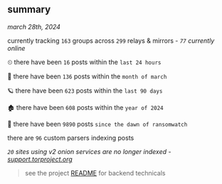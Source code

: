 
## summary
_march 28th, 2024_

currently tracking `163` groups across `299` relays & mirrors - _`77` currently online_

⏲ there have been `16` posts within the `last 24 hours`

🦈 there have been `136` posts within the `month of march`

🪐 there have been `623` posts within the `last 90 days`

🏚 there have been `608` posts within the `year of 2024`

🦕 there have been `9890` posts `since the dawn of ransomwatch`

there are `96` custom parsers indexing posts

_`20` sites using v2 onion services are no longer indexed - [support.torproject.org](https://support.torproject.org/onionservices/v2-deprecation/)_

> see the project [README](https://github.com/joshhighet/ransomwatch#ransomwatch--) for backend technicals
